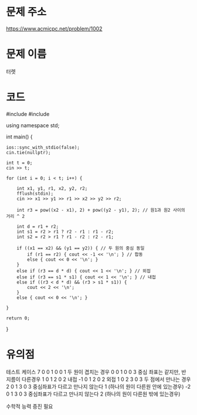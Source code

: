# 문제 주소
https://www.acmicpc.net/problem/1002

# 문제 이름
터렛

# 코드
#include <iostream>
#include <cmath>

using namespace std;

int main() {
	
	ios::sync_with_stdio(false);
	cin.tie(nullptr);
	
	int t = 0;
	cin >> t;

	for (int i = 0; i < t; i++) {

		int x1, y1, r1, x2, y2, r2;
		fflush(stdin);
		cin >> x1 >> y1 >> r1 >> x2 >> y2 >> r2;

		int r3 = pow((x2 - x1), 2) + pow((y2 - y1), 2); // 원1과 원2 사이의 거리 ^ 2
		
		int d = r1 + r2;
		int s1 = r2 > r1 ? r2 - r1 : r1 - r2;
		int s2 = r2 > r1 ? r1 - r2 : r2 - r1;
		
		if ((x1 == x2) && (y1 == y2)) { // 두 원의 중심 동일
			if (r1 == r2) { cout << -1 << '\n'; } // 합동
			else { cout << 0 << '\n'; }
		}
		else if (r3 == d * d) { cout << 1 << '\n'; } // 외접
		else if (r3 == s1 * s1) { cout << 1 << '\n'; } // 내접
		else if ((r3 < d * d) && (r3 > s1 * s1)) { 
			cout << 2 << '\n'; 
		}
		else { cout << 0 << '\n'; }

	}

	return 0;
}

# 유의점
테스트 케이스
7
0 0 1 0 0 1 두 원이 겹치는 경우
0 0 1 0 0 3 중심 좌표는 같지만, 반지름이 다른경우
1 0 1 2 0 2 내접
-1 0 1 2 0 2 외접
1 0 2 3 0 3 두 점에서 만나는 경우
2 0 1 3 0 3 중심좌표가 다르고 만나지 않는다 1 (하나의 원이 다른원 안에 있는경우)
-2 0 1 3 0 3 중심좌표가 다르고 만나지 않는다 2 (하나의 원이 다른원 밖에 있는경우)

수학적 능력 증진 필요